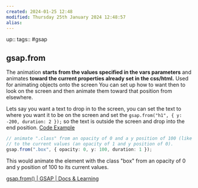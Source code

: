 ```yaml
---
created: 2024-01-25 12:48
modified: Thursday 25th January 2024 12:48:57
alias:
---
```

up::
tags:: #gsap

## gsap.from

The animation **starts from the values specified in the vars parameters** and animates **toward the current properties already set in the css/html.**
Used for animating objects onto the screen
You can set up how to want then to look on the screen and then animate them toward that position from elsewhere.

Lets say you want a text to drop in to the screen, you can set the text to where you want it to be on the screen and set the `gsap.from("h1", { y: -200, duration: 2 });` so the text is outside the screen and drop into the end position.
[Code Example](https://github.com/designcourse/af-project-files/blob/main/2%20-%20GreenSock/1%20-%20From%20and%20To%20Method/After/index.html#L22)

```ts
// animate ".class" from an opacity of 0 and a y position of 100 (like transform: translateY(100px))
// to the current values (an opacity of 1 and y position of 0).
gsap.from(".box", { opacity: 0, y: 100, duration: 1 });
```

This would animate the element with the class "box" from an opacity of 0 and y position of 100 to its current values.

[gsap.from() | GSAP | Docs & Learning](https://gsap.com/docs/v3/GSAP/gsap.from())
